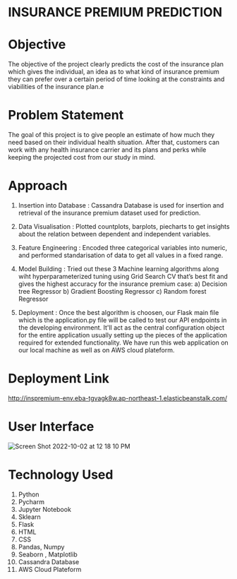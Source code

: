 # INSURANCE PREMIUM PREDICTION

# Objective
The objective of the project clearly predicts the cost of the insurance plan which gives the individual, an idea as to what kind of insurance premium they can prefer over a certain period of time looking at the constraints and viabilities of the insurance plan.e

# Problem Statement
The goal of this project is to give people an estimate of how much they need based on their individual health situation. After that, customers can work with any health insurance carrier and its plans and perks while keeping the projected cost from our study in mind. 

# Approach
1) Insertion into Database : Cassandra Database is used for insertion and retrieval of the insurance premium dataset used for prediction.
2) Data Visualisation : Plotted countplots, barplots, piecharts to get insights about the relation between dependent and independent variables.
3) Feature Engineering : Encoded three categorical variables into numeric, and performed standarisation of data to get all values in a fixed range.
4) Model Building : Tried out these 3 Machine learning algorithms along wiht hyperparameterized tuning using Grid Search CV that’s best fit and gives the highest accuracy for the insurance premium case:
a) Decision tree Regressor 
b) Gradient Boosting Regressor
c) Random forest Regressor
      
5) Deployment : Once the best algorithm is choosen, our Flask main file which is the application.py file will be called to test our API endpoints in the developing environment. It'll act as the central configuration object for the entire application usually setting up the pieces of the application required for extended functionality. We have run this web application on our local machine as well as on AWS cloud plateform.
 
# Deployment Link 

http://inspremium-env.eba-tgvagk8w.ap-northeast-1.elasticbeanstalk.com/


# User Interface
![Screen Shot 2022-10-02 at 12 18 10 PM](https://user-images.githubusercontent.com/105154630/193457579-64e91cf7-22f4-4baf-9ec2-7b0806fe778a.png)


# Technology Used
1) Python
2) Pycharm
3) Jupyter Notebook
4) Sklearn
5) Flask
6) HTML
7) CSS
8) Pandas, Numpy 
9) Seaborn , Matplotlib
10) Cassandra Database
11) AWS Cloud Plateform
